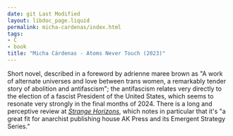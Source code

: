 ```yaml
---
date: git Last Modified
layout: libdoc_page.liquid
permalink: micha-cardenas/index.html
tags:
- C
- book
title: "Micha Cárdenas - Atoms Never Touch (2023)"
---
```


Short novel, described in a foreword by adrienne maree brown as "A work of alternate universes and love between trans women, a remarkably tender story of abolition and antifascism&quot;; the antifascism relates very directly to the election of a fascist President of the United States, which seems to resonate very strongly in the final months of 2024. There is a long and perceptive review at _<a href="http://strangehorizons.com/non-fiction/atoms-never-touch-by-micha-cardenas/">Strange Horizons_</a>, which notes in particular that it's "a great fit for anarchist publishing house AK Press and its Emergent Strategy Series."